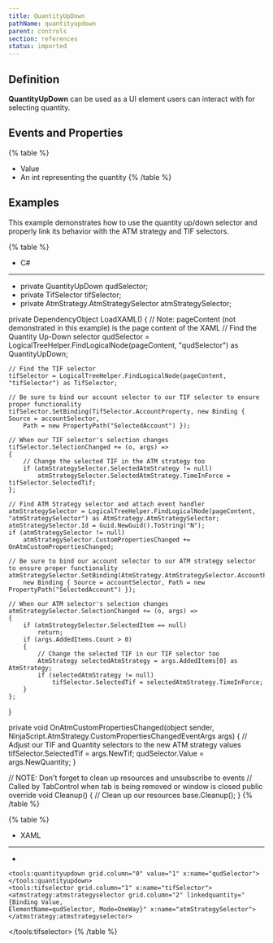 ```yaml
---
title: QuantityUpDown
pathName: quantityupdown
parent: controls
section: references
status: imported
---
```


## Definition

**QuantityUpDown** can be used as a UI element users can interact with for selecting quantity.

## Events and Properties

{% table %}

* Value
* An int representing the quantity
{% /table %}

## Examples

This example demonstrates how to use the quantity up/down selector and properly link its behavior with the ATM strategy and TIF selectors.

{% table %}

* C#

---

* private QuantityUpDown qudSelector;
* private TifSelector tifSelector;
* private AtmStrategy.AtmStrategySelector atmStrategySelector;

private DependencyObject LoadXAML()
{
    // Note: pageContent (not demonstrated in this example) is the page content of the XAML
    // Find the Quantity Up-Down selector
    qudSelector = LogicalTreeHelper.FindLogicalNode(pageContent, "qudSelector") as QuantityUpDown;

    // Find the TIF selector
    tifSelector = LogicalTreeHelper.FindLogicalNode(pageContent, "tifSelector") as TifSelector;

    // Be sure to bind our account selector to our TIF selector to ensure proper functionality
    tifSelector.SetBinding(TifSelector.AccountProperty, new Binding { Source = accountSelector,
        Path = new PropertyPath("SelectedAccount") });

    // When our TIF selector's selection changes
    tifSelector.SelectionChanged += (o, args) =>
    {
        // Change the selected TIF in the ATM strategy too
        if (atmStrategySelector.SelectedAtmStrategy != null)
            atmStrategySelector.SelectedAtmStrategy.TimeInForce = tifSelector.SelectedTif;
    };

    // Find ATM Strategy selector and attach event handler
    atmStrategySelector = LogicalTreeHelper.FindLogicalNode(pageContent, "atmStrategySelector") as AtmStrategy.AtmStrategySelector;
    atmStrategySelector.Id = Guid.NewGuid().ToString("N");
    if (atmStrategySelector != null)
        atmStrategySelector.CustomPropertiesChanged += OnAtmCustomPropertiesChanged;

    // Be sure to bind our account selector to our ATM strategy selector to ensure proper functionality
    atmStrategySelector.SetBinding(AtmStrategy.AtmStrategySelector.AccountProperty,
        new Binding { Source = accountSelector, Path = new PropertyPath("SelectedAccount") });

    // When our ATM selector's selection changes
    atmStrategySelector.SelectionChanged += (o, args) =>
    {
        if (atmStrategySelector.SelectedItem == null)
            return;
        if (args.AddedItems.Count > 0)
        {
            // Change the selected TIF in our TIF selector too
            AtmStrategy selectedAtmStrategy = args.AddedItems[0] as AtmStrategy;
            if (selectedAtmStrategy != null)
                tifSelector.SelectedTif = selectedAtmStrategy.TimeInForce;
        }
    };
}

private void OnAtmCustomPropertiesChanged(object sender, NinjaScript.AtmStrategy.CustomPropertiesChangedEventArgs args)
{
    // Adjust our TIF and Quantity selectors to the new ATM strategy values
    tifSelector.SelectedTif = args.NewTif;
    qudSelector.Value = args.NewQuantity;
}

// NOTE: Don't forget to clean up resources and unsubscribe to events
// Called by TabControl when tab is being removed or window is closed
public override void Cleanup()
{
    // Clean up our resources
    base.Cleanup();
}
{% /table %}

{% table %}

* XAML

---

* <page xmlns="http://schemas.microsoft.com/winfx/2006/xaml/presentation" xmlns:accountdata="clr-namespace:NinjaTrader.Gui.AccountData;assembly=NinjaTrader.Gui" xmlns:accountperformance="clr-namespace:NinjaTrader.Gui.AccountPerformance;assembly=NinjaTrader.Gui" xmlns:atmstrategy="clr-namespace:NinjaTrader.Gui.NinjaScript.AtmStrategy;assembly=NinjaTrader.Gui" xmlns:tools="clr-namespace:NinjaTrader.Gui.Tools;assembly=NinjaTrader.Gui" xmlns:x="http://schemas.microsoft.com/winfx/2006/xaml">

<grid>
    <grid.columndefinitions>
        <columndefinition width="Auto"></columndefinition>
        <columndefinition width="Auto"></columndefinition>
        <columndefinition width="*"></columndefinition>
    </grid.columndefinitions>

    <tools:quantityupdown grid.column="0" value="1" x:name="qudSelector"></tools:quantityupdown>
    <tools:tifselector grid.column="1" x:name="tifSelector">
    <atmstrategy:atmstrategyselector grid.column="2" linkedquantity="{Binding Value, 
    ElementName=qudSelector, Mode=OneWay}" x:name="atmStrategySelector"></atmstrategy:atmstrategyselector>
</tools:tifselector></grid>
</page>
{% /table %}

```
